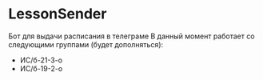 # LessonSender
Бот для выдачи расписания в телеграме
В данный момент работает со следующими группами (будет дополняться):
* ИС/б-21-3-о
* ИС/б-19-2-о